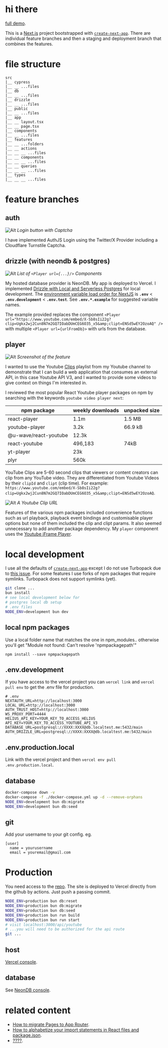# hi there

[full demo](https://slvr.mn).

This is a [Next.js](https://nextjs.org) project bootstrapped with [`create-next-app`](https://nextjs.org/docs/app/api-reference/cli/create-next-app). There are individual feature branches and then a staging and deployment branch that combines the features.

# file structure

```
src
|__ cypress
|__ __ ...files
|__ db
|__ __ ...files
|__ drizzle
|__ __ ...files
|__ public
|__ __ ...files
|__ app
|__ __ layout.tsx
|__ __ page.tsx
|__ components
|__ __ ...files
|__ features
|__ __ ...folders
|__ __ actions
|__ __ __ ...files
|__ __ components
|__ __ __ ...files
|__ __ queries
|__ __ __ ...files
|__ types
|__ __ __ ...files
```

# feature branches

## auth

![Alt](https://github.com/jacob30/gh-assets/blob/main/next-app-auth-02.gif)
_Login button with Captcha_

I have implemented AuthJS Login using the Twitter/X Provider including a Cloudflare Turnstile Captcha.

## drizzle (with neondb & postgres)

![Alt](https://github.com/jacob30/gh-assets/blob/main/next-app-drizzle-01.png)
_List of `<Player url={...}/>` Components_

My hosted database provider is NeonDB. My app is deployed to Vercel. I implemented [Drizzle with Local and Serverless Postgres](https://neon.com/guides/drizzle-local-vercel) for local development. The [environment variable load order for NextJS](https://nextjs.org/docs/app/building-your-application/configuring/environment-variables#environment-variable-load-order) is **`.env`** < **`.env.development`** < **`.env.test`**. See **`.env.*.example`** for suggested variable names.

The example provided replaces the component `<Player url="https://www.youtube.com/embed/X-Sb8sIi22g?clip=Ugkx2wj2Cun8N7m2GQ7IOabDUmCEG6O35_x5&amp;clipt=ENSd5wEY2OzoAQ" />` with multiple `<Player url={urlFromDb}>` with urls from the database.

## player

![Alt](https://github.com/jacob30/gh-assets/blob/main/next-app-player-02.png)
_Screenshot of the feature_

I wanted to use the Youtube [Clips](https://riverside.fm/blog/youtube-clips) playlist from my Youtube channel to demonstrate that I can build a web application that consumes an external API, in this case Youtube API V3, and I wanted to provide some videos to give context on things I'm interested in.

I reviewed the most popular React Youtube player packages on npm by searching with the keywords `youtube video player next`:

| npm package           | weekly downloads | unpacked size |
| --------------------- | ---------------- | ------------- |
| react-player          | 1.1m             | 1.5 MB        |
| youtube-player        | 3.2k             | 66.9 kB       |
| @u-wave/react-youtube | 12.3k            |               |
| react-youtube         | 496,183          | 74kB          |
| yt-player             | 23k              |               |
| plyr                  | 560k             |               |

YouTube Clips are 5-60 second clips that viewers or content creators can clip from any YouTube video. They are differentiated from Youtube Videos by their `clipId` and `clipt` (clip time). For example: `https://www.youtube.com/embed/X-Sb8sIi22g?clip=Ugkx2wj2Cun8N7m2GQ7IOabDUmCEG6O35_x5&amp;clipt=ENSd5wEY2OzoAQ`.

![Alt](https://github.com/jacob30/gh-assets/blob/main/next-app-player-01.png)
_A Youtube Clip URL_

Features of the various npm packages included convenience functions such as url playback, playback event bindings and customisable player options but none of them included the clip and clipt params. It also seemed unnecessary to add another package dependency. My `player` component uses the [Youtube iFrame Player](https://developers.google.com/youtube/iframe_api_reference).

# local development

I use all the defaults of [`create-next-app`](https://nextjs.org/docs/app/api-reference/cli/create-next-app) except I do not use Turbopack due to [this issue](https://github.com/vercel/next.js/issues/53175#issuecomment-2888751579). For some features I use forks of npm packages that require symlinks. Turbopack does not support symlinks (yet).

```bash
git clone ...
bun install
# see local development below for
# postgres local db setup
# .env files
NODE_ENV=development bun dev
```

## local npm packages

Use a local folder name that matches the one in npm_modules.. otherwise you'll get "Module not found: Can't resolve 'npmpackagepath'"

```
npm install --save npmpackagepath
```

## .env.development

If you have access to the vercel project you can `vercel link` and `vercel pull env` to get the .env file for production.

```
# .env
NEXTAUTH_URL=http://localhost:3000
LOCAL_URL=http://localhost:3000
AUTH_TRUST_HOST=http://localhost:3000
WS_PROXY_PORT=4444
HELIUS_API_KEY=YOUR_KEY_TO_ACCESS_HELIUS
API_KEY=YOUR_KEY_TO_ACCESS_YOUTUBE_API_V3
DATABASE_URL=postgresql://XXXX:XXXX@db.localtest.me:5432/main
AUTH_DRIZZLE_URL=postgresql://XXXX:XXXX@db.localtest.me:5432/main
```

## .env.production.local

Link with the vercel project and then `vercel env pull .env.production.local`.

## database

```bash
docker-compose down -v
docker-compose -f ./docker-compose.yml up -d --remove-orphans
NODE_ENV=development bun db:migrate
NODE_ENV=development bun db:seed
```

## git

Add your username to your git config. eg.

```
[user]
  name = yourusername
  email = youremail@gmail.com
```

# Production

You need access to the [repo](https://github.com/jacob30/). The site is deployed to Vercel directly from the github by actions. Just push a passing commit.

```bash
NODE_ENV=production bun db:reset
NODE_ENV=production bun db:migrate
NODE_ENV=production bun db:seed
NODE_ENV=production bun run build
NODE_ENV=production bun run start
# visit localhost:3000/api/youtube
# ...you will need to be authorized for the api route
git ...
```

## host

[Vercel console](https://vercel.com/).

## database

See [NeonDB console](https://console.neon.tech/app/).

# related content

- [How to migrate Pages to App Router](https://dev.to/jacob30/pages-to-app-router-2a81-temp-slug-181571).
- [How to alphabetize your import statements in React files and package.json](https://dev.to/jacob30/how-to-alphabetize-your-import-statements-in-react-files-and-packagejson-p5).
- [????]().
